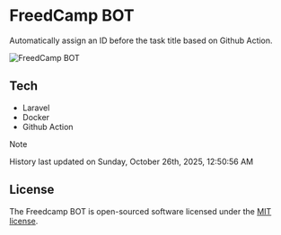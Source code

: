 # FreedCamp BOT

Automatically assign an ID before the task title based on Github Action.

![FreedCamp BOT](https://repository-images.githubusercontent.com/737932867/7d34798b-2680-471c-b089-a78a718d3d6a)

## Tech

- Laravel
- Docker
- Github Action

> [!NOTE]  
> History last updated on Sunday, October 26th, 2025, 12:50:56 AM

## License

The Freedcamp BOT is open-sourced software licensed under the [MIT license](https://opensource.org/licenses/MIT).
